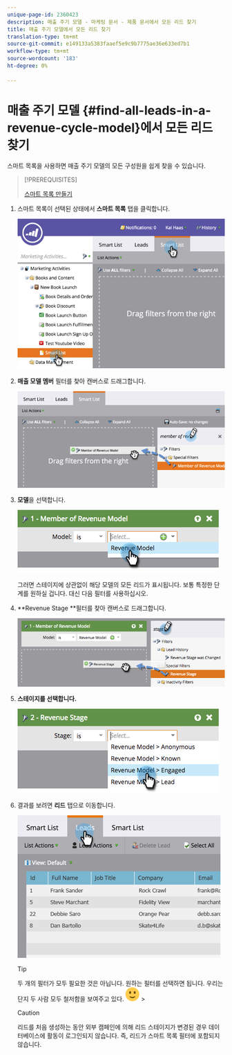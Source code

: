 ```yaml
---
unique-page-id: 2360423
description: 매출 주기 모델 - 마케팅 문서 - 제품 문서에서 모든 리드 찾기
title: 매출 주기 모델에서 모든 리드 찾기
translation-type: tm+mt
source-git-commit: e149133a5383faaef5e9c9b7775ae36e633ed7b1
workflow-type: tm+mt
source-wordcount: '183'
ht-degree: 0%

---
```



# 매출 주기 모델 {#find-all-leads-in-a-revenue-cycle-model}에서 모든 리드 찾기

스마트 목록을 사용하면 매출 주기 모델의 모든 구성원을 쉽게 찾을 수 있습니다.

>[!PREREQUISITES]
>
>[스마트 목록 만들기](../../../../product-docs/core-marketo-concepts/smart-lists-and-static-lists/creating-a-smart-list/create-a-smart-list.md)

1. 스마트 목록이 선택된 상태에서 **스마트 목록** 탭을 클릭합니다.

   ![](assets/image2015-4-29-14-3a6-3a36.png)

1. **매출 모델 멤버** 필터를 찾아 캔버스로 드래그합니다.

   ![](assets/image2015-4-29-14-3a12-3a33.png)

1. **모델**&#x200B;을 선택합니다.

   ![](assets/image2015-5-13-18-3a2-3a23.png)

   그러면 스테이지에 상관없이 해당 모델의 모든 리드가 표시됩니다. 보통 특정한 단계를 원하실 겁니다. 대신 다음 필터를 사용하십시오.

1. **Revenue Stage **필터를 찾아 캔버스로 드래그합니다.

   ![](assets/image2015-5-13-17-3a27-3a0.png)

1. **스테이지를 선택합니다.**

   ![](assets/image2015-5-13-17-3a31-3a9.png)

1. 결과를 보려면 **리드** 탭으로 이동합니다.

   ![](assets/2.png)

   >[!TIP]
   >
   >두 개의 필터가 모두 필요한 것은 아닙니다. 원하는 필터를 선택하면 됩니다. 우리는 단지 두 사람 모두 철저함을 보여주고 있다. ![(웃음)](assets/smile.svg)   >

   >[!CAUTION]
   >
   >리드를 처음 생성하는 동안 외부 캠페인에 의해 리드 스테이지가 변경된 경우 데이터베이스에 활동이 로그인되지 않습니다. 즉, 리드가 스마트 목록 필터에 포함되지 않습니다.

